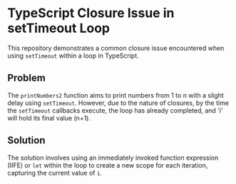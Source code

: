 # TypeScript Closure Issue in setTimeout Loop

This repository demonstrates a common closure issue encountered when using `setTimeout` within a loop in TypeScript.

## Problem

The `printNumbers2` function aims to print numbers from 1 to n with a slight delay using `setTimeout`. However, due to the nature of closures, by the time the `setTimeout` callbacks execute, the loop has already completed, and 'i' will hold its final value (n+1). 

## Solution

The solution involves using an immediately invoked function expression (IIFE) or `let` within the loop to create a new scope for each iteration, capturing the current value of `i`.